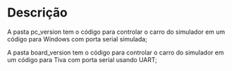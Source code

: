 # Descrição

A pasta pc_version tem o código para controlar o carro do simulador em um código para Windows com porta serial simulada;

A pasta board_version tem o código para controlar o carro do simulador em um código para Tiva com porta serial usando UART;
